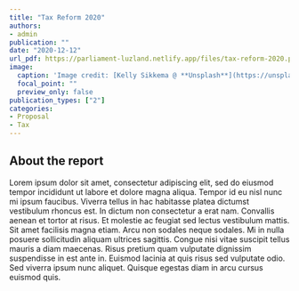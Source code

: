 ```yaml
---
title: "Tax Reform 2020"
authors:
- admin
publication: ""
date: "2020-12-12"
url_pdf: https://parliament-luzland.netlify.app/files/tax-reform-2020.pdf
image:
  caption: 'Image credit: [Kelly Sikkema @ **Unsplash**](https://unsplash.com/photos/tQQ4BwN_UFs)'
  focal_point: ""
  preview_only: false
publication_types: ["2"]
categories: 
- Proposal
- Tax
---
```


## About the report
Lorem ipsum dolor sit amet, consectetur adipiscing elit, sed do eiusmod tempor incididunt ut labore et dolore magna aliqua. Tempor id eu nisl nunc mi ipsum faucibus. Viverra tellus in hac habitasse platea dictumst vestibulum rhoncus est. In dictum non consectetur a erat nam. Convallis aenean et tortor at risus. Et molestie ac feugiat sed lectus vestibulum mattis. Sit amet facilisis magna etiam. Arcu non sodales neque sodales. Mi in nulla posuere sollicitudin aliquam ultrices sagittis. Congue nisi vitae suscipit tellus mauris a diam maecenas. Risus pretium quam vulputate dignissim suspendisse in est ante in. Euismod lacinia at quis risus sed vulputate odio. Sed viverra ipsum nunc aliquet. Quisque egestas diam in arcu cursus euismod quis. 